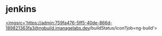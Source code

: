 # jenkins

<a href='https://ngbuild.imanagelabs.dev/job/ng-build/'><imgsrc='https://admin:759fa476-5ff5-40de-866d-189821363fa3@ngbuild.imanagelabs.dev/buildStatus/icon?job=ng-build'></a>
